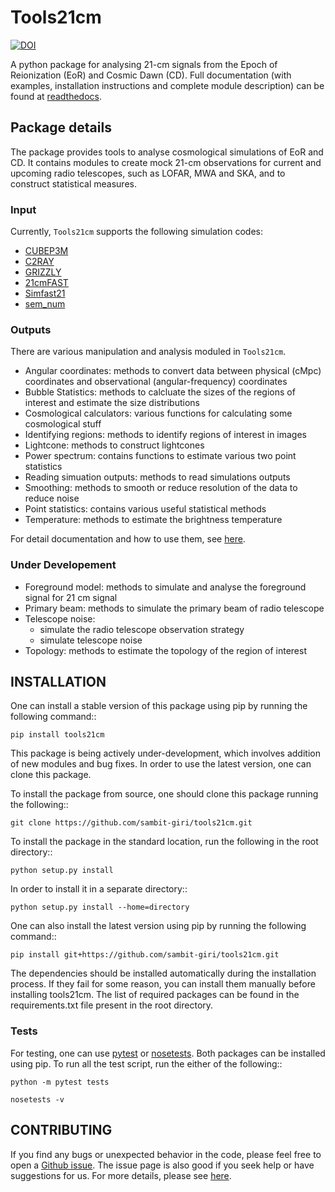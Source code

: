 # Tools21cm

[![DOI](https://joss.theoj.org/papers/10.21105/joss.02363/status.svg)](https://doi.org/10.21105/joss.02363)

A python package for analysing 21-cm signals from the Epoch of Reionization (EoR) and Cosmic Dawn (CD). Full documentation (with examples, installation instructions and complete module description) can be found at [readthedocs](https://tools21cm.readthedocs.io/).

## Package details

The package provides tools to analyse cosmological simulations of EoR and CD. It contains modules to create mock 21-cm observations for current and upcoming radio telescopes, such as LOFAR, MWA and SKA, and to construct statistical measures.

### Input

Currently, `Tools21cm` supports the following simulation codes:

* [CUBEP3M](https://github.com/jharno/cubep3m)
* [C2RAY](https://github.com/garrelt/C2-Ray3Dm)
* [GRIZZLY](https://arxiv.org/abs/1710.09397)
* [21cmFAST](https://21cmfast.readthedocs.io/en/latest/)
* [Simfast21](https://github.com/mariogrs/Simfast21)
* [sem_num](https://arxiv.org/abs/1403.0941)

### Outputs

There are various manipulation and analysis moduled in `Tools21cm`. 

* Angular coordinates: methods to convert data between physical (cMpc) coordinates and observational (angular-frequency) coordinates
* Bubble Statistics: methods to calcluate the sizes of the regions of interest and estimate the size distributions
* Cosmological calculators: various functions for calculating some cosmological stuff
* Identifying regions: methods to identify regions of interest in images
* Lightcone: methods to construct lightcones
* Power spectrum: contains functions to estimate various two point statistics
* Reading simuation outputs: methods to read simulations outputs
* Smoothing: methods to smooth or reduce resolution of the data to reduce noise
* Point statistics: contains various useful statistical methods
* Temperature: methods to estimate the brightness temperature

For detail documentation and how to use them, see [here](https://tools21cm.readthedocs.io/contents.html).

### Under Developement

* Foreground model: methods to simulate and analyse the foreground signal for 21 cm signal
* Primary beam: methods to simulate the primary beam of radio telescope
* Telescope noise: 
	* simulate the radio telescope observation strategy
	* simulate telescope noise
* Topology: methods to estimate the topology of the region of interest



## INSTALLATION

One can install a stable version of this package using pip by running the following command::

    pip install tools21cm

This package is being actively under-development, which involves addition of new modules and bug fixes. In order to use the latest version, one can clone this package.

To install the package from source, one should clone this package running the following::

    git clone https://github.com/sambit-giri/tools21cm.git

To install the package in the standard location, run the following in the root directory::

    python setup.py install

In order to install it in a separate directory::

    python setup.py install --home=directory

One can also install the latest version using pip by running the following command::

    pip install git+https://github.com/sambit-giri/tools21cm.git

The dependencies should be installed automatically during the installation process. If they fail for some reason, you can install them manually before installing tools21cm. The list of required packages can be found in the requirements.txt file present in the root directory.

### Tests

For testing, one can use [pytest](https://docs.pytest.org/en/stable/) or [nosetests](https://nose.readthedocs.io/en/latest/). Both packages can be installed using pip. To run all the test script, run the either of the following::

    python -m pytest tests
    
	nosetests -v

## CONTRIBUTING

If you find any bugs or unexpected behavior in the code, please feel free to open a [Github issue](https://github.com/sambit-giri/tools21cm/issues). The issue page is also good if you seek help or have suggestions for us. For more details, please see [here](https://tools21cm.readthedocs.io/contributing.html).
